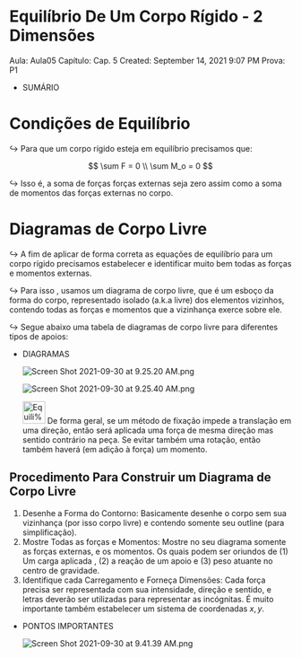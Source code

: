 # Equilíbrio De Um Corpo Rígido - 2 Dimensões

Aula: Aula05
Capítulo: Cap. 5
Created: September 14, 2021 9:07 PM
Prova: P1

- SUMÁRIO
    
    

# Condições de Equilíbrio

$\hookrightarrow$ Para que um corpo rígido esteja em equilíbrio precisamos que:

$$
\sum F = 0 \\ 
\sum M_o = 0
$$

$\hookrightarrow$ Isso é, a soma de forças forças externas seja zero assim como a soma de momentos das forças externas no corpo.

# Diagramas de Corpo Livre

$\hookrightarrow$ A fim de aplicar de forma correta as equações de equilíbrio para um corpo rígido precisamos estabelecer e identificar muito bem todas as forças e momentos externas.

$\hookrightarrow$ Para isso , usamos um diagrama de corpo livre, que é um esboço da forma do corpo, representado isolado (a.k.a livre) dos elementos vizinhos, contendo todas as forças e momentos que a vizinhança exerce sobre ele.

$\hookrightarrow$ Segue abaixo uma tabela de diagramas de corpo livre para diferentes tipos de apoios:

- DIAGRAMAS
    
    ![Screen Shot 2021-09-30 at 9.25.20 AM.png](Equili%CC%81brio%20De%20Um%20Corpo%20Ri%CC%81gido%20-%202%20Dimenso%CC%83es%208d3046ec23e74115b6c6e3fd5034d5fc/Screen_Shot_2021-09-30_at_9.25.20_AM.png)
    
    ![Screen Shot 2021-09-30 at 9.25.40 AM.png](Equili%CC%81brio%20De%20Um%20Corpo%20Ri%CC%81gido%20-%202%20Dimenso%CC%83es%208d3046ec23e74115b6c6e3fd5034d5fc/Screen_Shot_2021-09-30_at_9.25.40_AM.png)
    
    <aside>
    <img src="Equili%CC%81brio%20De%20Um%20Corpo%20Ri%CC%81gido%20-%202%20Dimenso%CC%83es%208d3046ec23e74115b6c6e3fd5034d5fc/yuru_camp.png" alt="Equili%CC%81brio%20De%20Um%20Corpo%20Ri%CC%81gido%20-%202%20Dimenso%CC%83es%208d3046ec23e74115b6c6e3fd5034d5fc/yuru_camp.png" width="40px" /> De forma geral, se um método de fixação impede a translação em uma direção, então será aplicada uma força de mesma direção mas sentido contrário na peça. Se evitar também uma rotação, então também haverá (em adição à força) um momento.
    
    </aside>
    

## Procedimento Para Construir um Diagrama de Corpo Livre

1. Desenhe a Forma do Contorno: Basicamente desenhe o corpo sem sua vizinhança (por isso corpo livre) e contendo somente seu outline (para simplificação).
2. Mostre Todas as forças e Momentos:  Mostre no seu diagrama somente as forças externas, e os momentos. Os quais podem ser oriundos de (1) Um carga aplicada , (2) a reação de um apoio e (3) peso atuante no centro de gravidade.
3. Identifique cada Carregamento e Forneça Dimensões: Cada força precisa ser representada com sua intensidade, direção e sentido, e letras deverão ser utilizadas para representar as incógnitas. É muito importante também estabelecer um sistema de coordenadas $x, y$.

- PONTOS IMPORTANTES
    
    ![Screen Shot 2021-09-30 at 9.41.39 AM.png](Equili%CC%81brio%20De%20Um%20Corpo%20Ri%CC%81gido%20-%202%20Dimenso%CC%83es%208d3046ec23e74115b6c6e3fd5034d5fc/Screen_Shot_2021-09-30_at_9.41.39_AM.png)